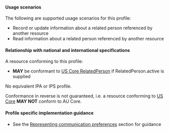 #### Usage scenarios

The following are supported usage scenarios for this profile:

- Record or update information about a related person referenced by another resource
- Read information about a related person referenced by another resource


#### Relationship with national and international specifications

A resource conforming to this profile:
- **MAY** be conformant to [US Core RelatedPerson](http://hl7.org/fhir/us/core/StructureDefinition/us-core-relatedperson) if RelatedPerson.active is supplied

No equivalent IPA or IPS profile.

Conformance in reverse is not guaranteed, i.e. a resource conforming to [US Core](http://hl7.org/fhir/us/core) **MAY NOT** conform to AU Core.


#### Profile specific implementation guidance
- See the [Representing communication preferences](guidance.html#representing-communication-preferences) section for guidance
